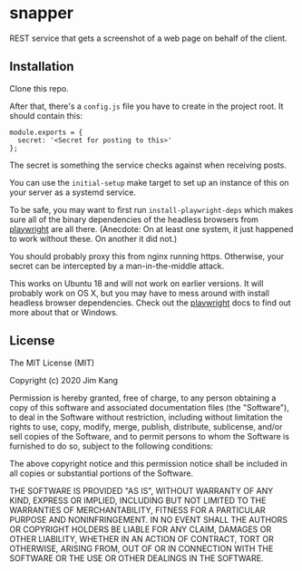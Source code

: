 snapper
==================

REST service that gets a screenshot of a web page on behalf of the client.

Installation
------------

Clone this repo.

After that, there's a `config.js` file you have to create in the project root. It should contain this:

    module.exports = {
      secret: '<Secret for posting to this>'
    };

The secret is something the service checks against when receiving posts.

You can use the `initial-setup` make target to set up an instance of this on your server as a systemd service.

To be safe, you may want to first run `install-playwright-deps` which makes sure all of the binary dependencies of the headless browsers from [playwright](https://github.com/microsoft/playwright) are all there. (Anecdote: On at least one system, it just happened to work without these. On another it did not.)

You should probably proxy this from nginx running https. Otherwise, your secret can be intercepted by a man-in-the-middle attack.

This works on Ubuntu 18 and will not work on earlier versions. It will probably work on OS X, but you may have to mess around with install headless browser dependencies. Check out the [playwright](https://github.com/microsoft/playwright) docs to find out more about that or Windows.

License
-------

The MIT License (MIT)

Copyright (c) 2020 Jim Kang

Permission is hereby granted, free of charge, to any person obtaining a copy
of this software and associated documentation files (the "Software"), to deal
in the Software without restriction, including without limitation the rights
to use, copy, modify, merge, publish, distribute, sublicense, and/or sell
copies of the Software, and to permit persons to whom the Software is
furnished to do so, subject to the following conditions:

The above copyright notice and this permission notice shall be included in
all copies or substantial portions of the Software.

THE SOFTWARE IS PROVIDED "AS IS", WITHOUT WARRANTY OF ANY KIND, EXPRESS OR
IMPLIED, INCLUDING BUT NOT LIMITED TO THE WARRANTIES OF MERCHANTABILITY,
FITNESS FOR A PARTICULAR PURPOSE AND NONINFRINGEMENT. IN NO EVENT SHALL THE
AUTHORS OR COPYRIGHT HOLDERS BE LIABLE FOR ANY CLAIM, DAMAGES OR OTHER
LIABILITY, WHETHER IN AN ACTION OF CONTRACT, TORT OR OTHERWISE, ARISING FROM,
OUT OF OR IN CONNECTION WITH THE SOFTWARE OR THE USE OR OTHER DEALINGS IN
THE SOFTWARE.
